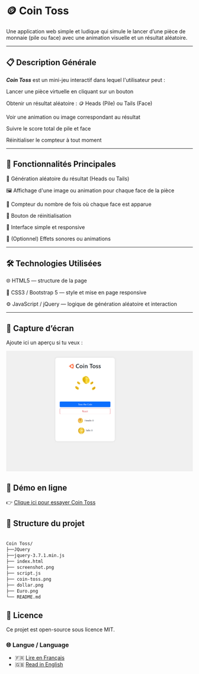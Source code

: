 # 🪙 Coin Toss

Une application web simple et ludique qui simule le lancer d’une pièce de monnaie (pile ou face) avec une animation visuelle et un résultat aléatoire.

---

## 📋 Description Générale

**_Coin Toss_** est un mini-jeu interactif dans lequel l'utilisateur peut :

Lancer une pièce virtuelle en cliquant sur un bouton

Obtenir un résultat aléatoire : 🪙 Heads (Pile) ou Tails (Face)

Voir une animation ou image correspondant au résultat

Suivre le score total de pile et face

Réinitialiser le compteur à tout moment

---

## 🚀 Fonctionnalités Principales

🎲 Génération aléatoire du résultat (Heads ou Tails)

🖼️ Affichage d'une image ou animation pour chaque face de la pièce

🧮 Compteur du nombre de fois où chaque face est apparue

🔁 Bouton de réinitialisation

🧩 Interface simple et responsive

🎉 (Optionnel) Effets sonores ou animations

---

## 🛠️ Technologies Utilisées

🌐 HTML5 — structure de la page

🎨 CSS3 / Bootstrap 5 — style et mise en page responsive

⚙️ JavaScript / jQuery — logique de génération aléatoire et interaction

---

## 📸 Capture d’écran

Ajoute ici un aperçu si tu veux :

![Aperçu de Coin Toss](./screenshot.png)

## 🔗 Démo en ligne

👉 [Clique ici pour essayer Coin Toss](https://projectsjavascript.github.io/Coin-Toss/)

## 📁 Structure du projet

```

Coin Toss/
├──JQuery
├──jquery-3.7.1.min.js
├── index.html
├── screenshot.png
├── script.js
├── coin-toss.png
├── dollar.png
├── Euro.png
└── README.md

```

## 📄 Licence

Ce projet est open-source sous licence MIT.

### 🌐 Langue / Language

- 🇫🇷 [Lire en Français](./README.fr.md)
- 🇬🇧 [Read in English](./README.md)

```

```
